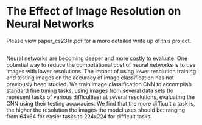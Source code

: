 # The Effect of Image Resolution on Neural Networks

Please view paper_cs231n.pdf for a more detailed write up of this project.

## 

Neural networks are becoming deeper and more costly to evaluate. One potential way to reduce the computational cost of neural networks is to use images with lower resolutions. The impact of using lower resolution training and testing images on the accuracy of image classification has not previously been studied. We train image classification CNN to accomplish standard fine tuning tasks, using images from several data sets (to represent tasks of various difficulties) at several resolutions, evaluating the CNN using their testing accuracies. We find that the more difficult a task is, the higher the resolution the images the model uses should be: ranging from 64x64 for easier tasks to 224x224 for difficult tasks. 